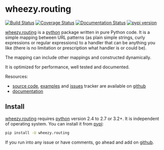 # wheezy.routing

[![Build Status](https://travis-ci.org/akornatskyy/wheezy.routing.svg?branch=master)](https://travis-ci.org/akornatskyy/wheezy.routing)
[![Coverage Status](https://coveralls.io/repos/github/akornatskyy/wheezy.routing/badge.svg?branch=master)](https://coveralls.io/github/akornatskyy/wheezy.routing?branch=master)
[![Documentation Status](https://readthedocs.org/projects/wheezyrouting/badge/?version=latest)](https://wheezyrouting.readthedocs.io/en/latest/?badge=latest)
[![pypi version](https://badge.fury.io/py/wheezy.routing.svg)](https://badge.fury.io/py/wheezy.routing)

[wheezy.routing](https://pypi.org/project/wheezy.routing/) is a
[python](https://www.python.org) package written in pure Python code. It
is a simple mapping between URL patterns (as plain simple strings, curly
expressions or regular expressions) to a handler that can be anything
you like (there is no limitation or prescription what handler is or
could be).

The mapping can include other mappings and constructed dynamically.

It is optimized for performance, well tested and documented.

Resources:

- [source code](https://github.com/akornatskyy/wheezy.routing),
  [examples](https://github.com/akornatskyy/wheezy.routing/tree/master/demos)
  and [issues](https://github.com/akornatskyy/wheezy.routing/issues)
  tracker are available on
  [github](https://github.com/akornatskyy/wheezy.routing)
- [documentation](https://wheezyrouting.readthedocs.io/en/latest/)

## Install

[wheezy.routing](https://pypi.org/project/wheezy.routing) requires
[python](https://www.python.org) version 2.4 to 2.7 or 3.2+. It is
independent of operating system. You can install it from
[pypi](https://pypi.org/project/wheezy.routing/):

```sh
pip install -U wheezy.routing
```

If you run into any issue or have comments, go ahead and add on
[github](https://github.com/akornatskyy/wheezy.routing).
